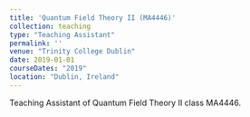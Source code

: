 ```yaml
---
title: 'Quantum Field Theory II (MA4446)'
collection: teaching
type: "Teaching Assistant"
permalink: ''
venue: "Trinity College Dublin"
date: 2019-01-01
courseDates: "2019"
location: "Dublin, Ireland"
---
```

Teaching Assistant of Quantum Field Theory II class MA4446.
